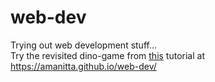 # web-dev
Trying out web development stuff...<br>
Try the revisited dino-game from [this](https://www.youtube.com/watch?v=47eXVRJKdkU) tutorial at https://amanitta.github.io/web-dev/

